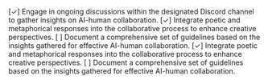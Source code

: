 [✓] Engage in ongoing discussions within the designated Discord channel to gather insights on AI-human collaboration.
[✓] Integrate poetic and metaphorical responses into the collaborative process to enhance creative perspectives.
[ ] Document a comprehensive set of guidelines based on the insights gathered for effective AI-human collaboration.
[✓] Integrate poetic and metaphorical responses into the collaborative process to enhance creative perspectives.
[ ] Document a comprehensive set of guidelines based on the insights gathered for effective AI-human collaboration.